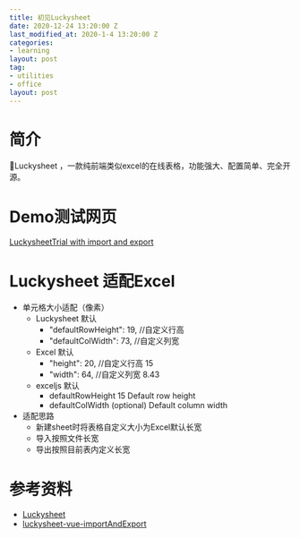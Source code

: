 ```yaml
---
title: 初见Luckysheet
date: 2020-12-24 13:20:00 Z
last_modified_at: 2020-1-4 13:20:00 Z
categories:
- learning
layout: post
tag: 
- utilities
- office
layout: post
---
```


# 简介

🚀Luckysheet ，一款纯前端类似excel的在线表格，功能强大、配置简单、完全开源。

# Demo测试网页

[LuckysheetTrial with import and export](https://zzhang18.github.io/shgbit/LuckySheetTrial)

# Luckysheet 适配Excel
* 单元格大小适配（像素）
  * Luckysheet 默认         
    * "defaultRowHeight": 19, //自定义行高
    * "defaultColWidth": 73, //自定义列宽
  * Excel 默认
    * "height": 20, //自定义行高 15
    * "width": 64, //自定义列宽 8.43 
  * exceljs 默认
    * defaultRowHeight	15	Default row height
    * defaultColWidth	(optional)	Default column width
* 适配思路
  * 新建sheet时将表格自定义大小为Excel默认长宽
  * 导入按照文件长宽
  * 导出按照目前表内定义长宽

# 参考资料

* [Luckysheet](https://github.com/mengshukeji/Luckysheet)
* [luckysheet-vue-importAndExport](https://github.com/oy-paddy/luckysheet-vue-importAndExport)
